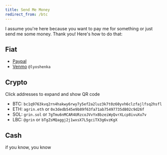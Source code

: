 ```yaml
---
title: Send Me Money
redirect_from: /btc
---
```


I assume you're here because you want to pay me for something or just send me some money. Thank you! Here's how to do that:

## Fiat

- [Paypal](https://www.paypal.com/paypalme/alexgrin)
- [Venmo](https://www.venmo.com/u/lyoshenka) `@lyoshenka`


## Crypto

Click addresses to expand and show QR code

- BTC: `bc1q9763kvq2rn4hakwy6rwy7y5ef2a2luz3k7t0z60yvh6clzfajlfsq2hsfl`
- ETH: `agrin.eth` or `0x3dedb545e9b89f63fa71ab75497735d802c9d26f`
- SOL: `grin.sol` or `7gTmu6nMCAR4URzcoJVvYx8bzeiWyQvrXLcp8ivuXu7v`
- LBC: `@grin` or `bTgZsMQaggj2j1wxsX7L5gciTX3g6vzKgX`


## Cash

if you know, you know


<script type="text/javascript" src="/js/qrious.min.js"></script>
<script>
(function() {
  function ready(fn) {
    if (document.readyState != 'loading'){
      fn();
    } else {
      document.addEventListener('DOMContentLoaded', fn);
    }
  }

  ready(function(){
    const qrSize = Math.min(window.innerHeight*0.8, window.innerWidth*0.8, 300);

    const canvas = document.createElement('canvas');
    canvas.style.cssText = "display:none;position:fixed;top:5px;right:5px;";
    canvas.style.width = qrSize + "px";
    canvas.style.height = qrSize + "px";
    document.body.appendChild(canvas);

    const qr = new QRious({element: canvas, size: qrSize});

    function show(e) {
      const addr = e.target.getAttribute("data-address")
      if (e.target.innerHTML != addr) {
        e.target.innerHTML = addr // avoid repaint that breaks text selection
      }
      qr.set({value: addr});
      canvas.style.display = "block";
      window.getSelection().selectAllChildren(e.target);

      // if address is behind qr code, scoll it down
      const distToTop = e.target.getBoundingClientRect().top;
      if (distToTop < qrSize) {
        window.scrollBy(0,distToTop-qrSize-40); // 40px extra space
      }
    };

    function hide() {
      canvas.style.display = "none";
    };

    const elements = document.querySelectorAll("ul code");
    Array.prototype.forEach.call(elements, function(el, i){
      const addr = el.innerHTML
      if (addr.length > 20) { // addresses, not other names
        el.style.cursor = "pointer";
        el.addEventListener("click", show);
        el.setAttribute("data-address", addr)
        el.innerHTML = addr.substring(0,7) + '...' + addr.substring(addr.length-4)
      }
    });

    // weird bug on ios safari - the vers first selection doesn't work. so let's make it here
    const is_ios = /iP(ad|od|hone)/i.test(window.navigator.userAgent);
    const is_safari = !!navigator.userAgent.match(/Version\/[\d\.]+.*Safari/);
    if (is_ios && is_safari) {
      window.getSelection().selectAllChildren(document.getElementById("crypto"))
    }

    document.addEventListener("click", function(e) {
      // loop parent nodes from the target to the delegation node
      for (var target = e.target; target && target != this; target = target.parentNode) {
        if (target.matches("[data-address]")) {
          return;
        }
      }
      canvas.style.display = "none";
    }, false);
  })
})();

</script>
